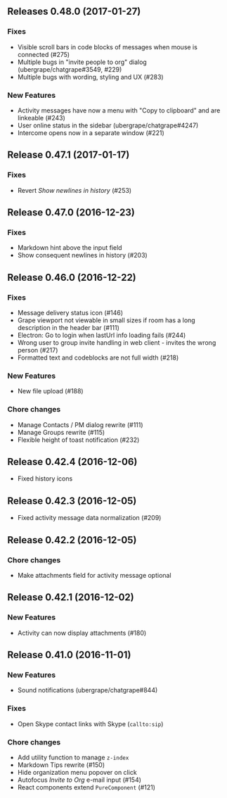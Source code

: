 ## Releases 0.48.0 (2017-01-27)

### Fixes

* Visible scroll bars in code blocks of messages when mouse is connected (#275)
* Multiple bugs in "invite people to org" dialog (ubergrape/chatgrape#3549, #229)
* Multiple bugs with wording, styling and UX (#283)

### New Features

* Activity messages have now a menu with "Copy to clipboard" and are linkeable (#243)
* User online status in the sidebar (ubergrape/chatgrape#4247)
* Intercome opens now in a separate window (#221)

## Release 0.47.1 (2017-01-17)

### Fixes

* Revert *Show newlines in history* (#253)

## Release 0.47.0 (2016-12-23)

### Fixes

* Markdown hint above the input field
* Show consequent newlines in history (#203)

## Release 0.46.0 (2016-12-22)

### Fixes

* Message delivery status icon (#146)
* Grape viewport not viewable in small sizes if room has a long description in the header bar (#111)
* Electron: Go to login when lastUrl info loading fails (#244)
* Wrong user to group invite handling in web client - invites the wrong person (#217)
* Formatted text and codeblocks are not full width (#218)

### New Features

* New file upload (#188)

### Chore changes

* Manage Contacts / PM dialog rewrite (#111)
* Manage Groups rewrite (#115)
* Flexible height of toast notification (#232)

## Release 0.42.4 (2016-12-06)

* Fixed history icons


## Release 0.42.3 (2016-12-05)

* Fixed activity message data normalization (#209)


## Release 0.42.2 (2016-12-05)

### Chore changes

* Make attachments field for activity message optional


## Release 0.42.1 (2016-12-02)

### New Features

* Activity can now display attachments (#180)


## Release 0.41.0 (2016-11-01)

### New Features

* Sound notifications (ubergrape/chatgrape#844)

### Fixes

* Open Skype contact links with Skype (`callto:sip`)

### Chore changes

* Add utility function to manage `z-index`
* Markdown Tips rewrite (#150)
* Hide organization menu popover on click
* Autofocus *Invite to Org* e-mail input (#154)
* React components extend `PureComponent` (#121)
